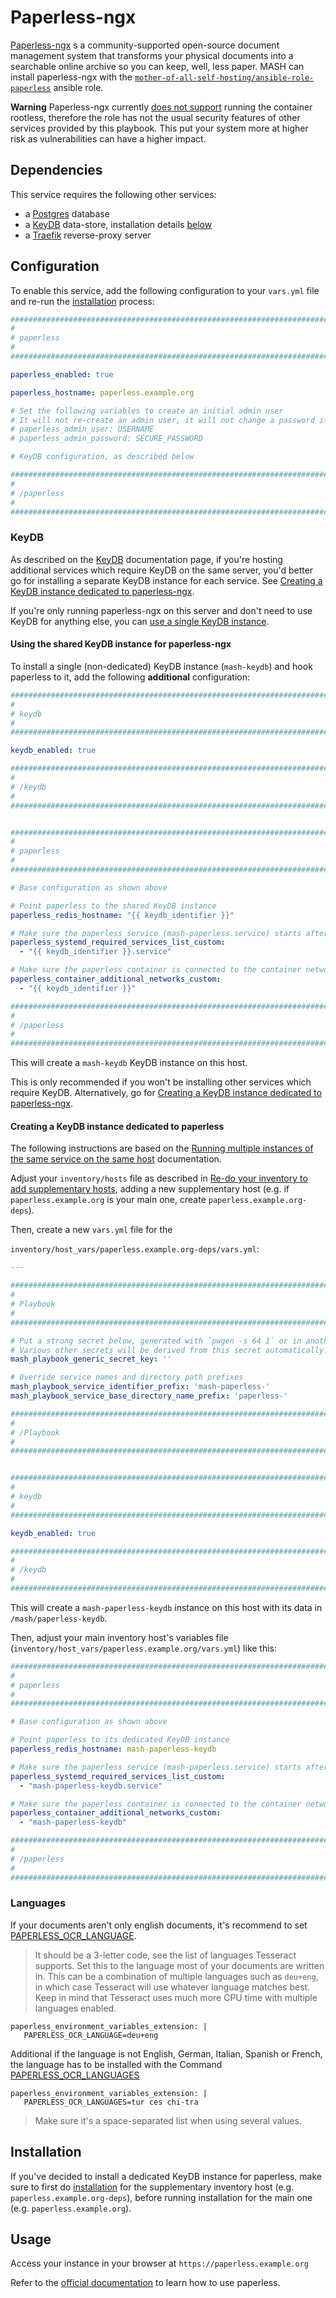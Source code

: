# Paperless-ngx

[Paperless-ngx](https://paperless-ngx.com) s a community-supported open-source document management system that transforms your physical documents into a searchable online archive so you can keep, well, less paper. MASH can install paperless-ngx with the [`mother-of-all-self-hosting/ansible-role-paperless`](https://github.com/mother-of-all-self-hosting/ansible-role-paperless) ansible role.

**Warning** Paperless-ngx currently [does not support](https://github.com/paperless-ngx/paperless-ngx/issues/6352) running the container rootless, therefore the role has not the usual security features of other services provided by this playbook. This put your system more at higher risk as vulnerabilities can have a higher impact.

## Dependencies

This service requires the following other services:

- a [Postgres](postgres.md) database
- a [KeyDB](keydb.md) data-store, installation details [below](#keydb)
- a [Traefik](traefik.md) reverse-proxy server


## Configuration

To enable this service, add the following configuration to your `vars.yml` file and re-run the [installation](../installing.md) process:

```yaml
########################################################################
#                                                                      #
# paperless                                                            #
#                                                                      #
########################################################################

paperless_enabled: true

paperless_hostname: paperless.example.org

# Set the following variables to create an initial admin user
# It will not re-create an admin user, it will not change a password if the user is already created
# paperless_admin_user: USERNAME
# paperless_admin_password: SECURE_PASSWORD

# KeyDB configuration, as described below

########################################################################
#                                                                      #
# /paperless                                                           #
#                                                                      #
########################################################################
```

### KeyDB

As described on the [KeyDB](keydb.md) documentation page, if you're hosting additional services which require KeyDB on the same server, you'd better go for installing a separate KeyDB instance for each service. See [Creating a KeyDB instance dedicated to paperless-ngx](#creating-a-keydb-instance-dedicated-to-paperless-ngx).

If you're only running paperless-ngx on this server and don't need to use KeyDB for anything else, you can [use a single KeyDB instance](#using-the-shared-keydb-instance-for-paperless).

#### Using the shared KeyDB instance for paperless-ngx

To install a single (non-dedicated) KeyDB instance (`mash-keydb`) and hook paperless to it, add the following **additional** configuration:

```yaml
########################################################################
#                                                                      #
# keydb                                                                #
#                                                                      #
########################################################################

keydb_enabled: true

########################################################################
#                                                                      #
# /keydb                                                               #
#                                                                      #
########################################################################


########################################################################
#                                                                      #
# paperless                                                            #
#                                                                      #
########################################################################

# Base configuration as shown above

# Point paperless to the shared KeyDB instance
paperless_redis_hostname: "{{ keydb_identifier }}"

# Make sure the paperless service (mash-paperless.service) starts after the shared KeyDB service (mash-keydb.service)
paperless_systemd_required_services_list_custom:
  - "{{ keydb_identifier }}.service"

# Make sure the paperless container is connected to the container network of the shared KeyDB service (mash-keydb)
paperless_container_additional_networks_custom:
  - "{{ keydb_identifier }}"

########################################################################
#                                                                      #
# /paperless                                                           #
#                                                                      #
########################################################################
```

This will create a `mash-keydb` KeyDB instance on this host.

This is only recommended if you won't be installing other services which require KeyDB. Alternatively, go for [Creating a KeyDB instance dedicated to paperless-ngx](#creating-a-keydb-instance-dedicated-to-paperless-ngx).


#### Creating a KeyDB instance dedicated to paperless

The following instructions are based on the [Running multiple instances of the same service on the same host](../running-multiple-instances.md) documentation.

Adjust your `inventory/hosts` file as described in [Re-do your inventory to add supplementary hosts](../running-multiple-instances.md#re-do-your-inventory-to-add-supplementary-hosts), adding a new supplementary host (e.g. if `paperless.example.org` is your main one, create `paperless.example.org-deps`).

Then, create a new `vars.yml` file for the

`inventory/host_vars/paperless.example.org-deps/vars.yml`:

```yaml
---

########################################################################
#                                                                      #
# Playbook                                                             #
#                                                                      #
########################################################################

# Put a strong secret below, generated with `pwgen -s 64 1` or in another way
# Various other secrets will be derived from this secret automatically.
mash_playbook_generic_secret_key: ''

# Override service names and directory path prefixes
mash_playbook_service_identifier_prefix: 'mash-paperless-'
mash_playbook_service_base_directory_name_prefix: 'paperless-'

########################################################################
#                                                                      #
# /Playbook                                                            #
#                                                                      #
########################################################################


########################################################################
#                                                                      #
# keydb                                                                #
#                                                                      #
########################################################################

keydb_enabled: true

########################################################################
#                                                                      #
# /keydb                                                               #
#                                                                      #
########################################################################
```

This will create a `mash-paperless-keydb` instance on this host with its data in `/mash/paperless-keydb`.

Then, adjust your main inventory host's variables file (`inventory/host_vars/paperless.example.org/vars.yml`) like this:

```yaml
########################################################################
#                                                                      #
# paperless                                                            #
#                                                                      #
########################################################################

# Base configuration as shown above

# Point paperless to its dedicated KeyDB instance
paperless_redis_hostname: mash-paperless-keydb

# Make sure the paperless service (mash-paperless.service) starts after its dedicated KeyDB service (mash-paperless-keydb.service)
paperless_systemd_required_services_list_custom:
  - "mash-paperless-keydb.service"

# Make sure the paperless container is connected to the container network of its dedicated KeyDB service (mash-paperless-keydb)
paperless_container_additional_networks_custom:
  - "mash-paperless-keydb"

########################################################################
#                                                                      #
# /paperless                                                           #
#                                                                      #
########################################################################
```
### Languages
If your documents aren't only english documents, it's recommend to set [PAPERLESS_OCR_LANGUAGE](https://docs.paperless-ngx.com/configuration/#PAPERLESS_OCR_LANGUAGE).
> It should be a 3-letter code, see the list of languages Tesseract supports.
> Set this to the language most of your documents are written in.
> This can be a combination of multiple languages such as `deu+eng`, in which case Tesseract will use whatever language matches best. Keep in mind that Tesseract uses much more CPU time with multiple languages enabled.

```
paperless_environment_variables_extension: |
   PAPERLESS_OCR_LANGUAGE=deu+eng
```

Additional if the language is not English, German, Italian, Spanish or French, the language has to be installed with the Command
[PAPERLESS_OCR_LANGUAGES](https://docs.paperless-ngx.com/configuration/#PAPERLESS_OCR_LANGUAGES)
```
paperless_environment_variables_extension: |
   PAPERLESS_OCR_LANGUAGES=tur ces chi-tra
```
> Make sure it's a space-separated list when using several values.


## Installation

If you've decided to install a dedicated KeyDB instance for paperless, make sure to first do [installation](../installing.md) for the supplementary inventory host (e.g. `paperless.example.org-deps`), before running installation for the main one (e.g. `paperless.example.org`).


## Usage

Access your instance in your browser at `https://paperless.example.org`

Refer to the [official documentation](https://docs.paperless-ngx.com/) to learn how to use paperless.
